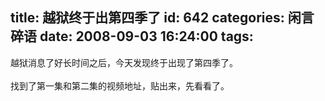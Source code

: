title: 越狱终于出第四季了
id: 642
categories: 闲言碎语
date: 2008-09-03 16:24:00
tags:
---

越狱消息了好长时间之后，今天发现终于出现了第四季了。
</br>
</br>找到了第一集和第二集的视频地址，贴出来，先看看了。
</br>
</br>
</br>
</br>
